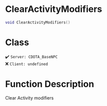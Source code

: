# ClearActivityModifiers
```lua
void ClearActivityModifiers()
```
# Class
✔️ `Server: CDOTA_BaseNPC`  
❌ `Client: undefined`  

# Function Description
Clear Activity modifiers
